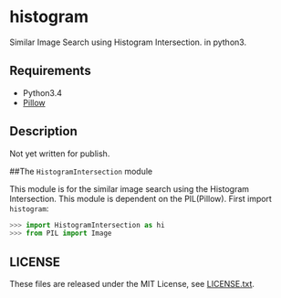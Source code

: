 # histogram
Similar Image Search using Histogram Intersection. in python3.

## Requirements
* Python3.4
* [Pillow](http://pillow.readthedocs.org/ "Pillow Documents")

## Description
Not yet written for publish.


##The `HistogramIntersection` module

This module is for the similar image search using the Histogram Intersection.
This module is dependent on the PIL(Pillow). First import `histogram`:

```python
>>> import HistogramIntersection as hi
>>> from PIL import Image
```

## LICENSE
These files are released under the MIT License, see
[LICENSE.txt](docs/LICENSE.txt).

